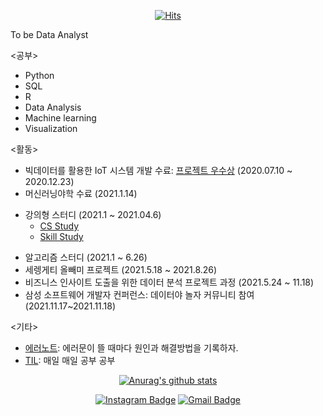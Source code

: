 <div align=center>

[![Hits](https://hits.seeyoufarm.com/api/count/incr/badge.svg?url=https://github.com/oshsage)](https://hits.seeyoufarm.com) 


</div>
To be Data Analyst

<공부>  
- Python
- SQL 
- R
- Data Analysis
- Machine learning
- Visualization

<활동>
- 빅데이터를 활용한 IoT 시스템 개발 수료: [프로젝트 우수상](https://github.com/multicampus4/iot-smart-building) (2020.07.10 ~ 2020.12.23)
- 머신러닝야학 수료 (2021.1.14)
* 강의형 스터디 (2021.1 ~ 2021.04.6)
  * [CS Study](https://github.com/jisicTank/CS)
  * [Skill Study](https://github.com/jisicTank/Skill)
- 알고리즘 스터디 (2021.1 ~ 6.26)
- 세렝게티 올빼미 프로젝트 (2021.5.18 ~ 2021.8.26)
- 비즈니스 인사이트 도출을 위한 데이터 분석 프로젝트 과정 (2021.5.24 ~ 11.18)
- 삼성 소프트웨어 개발자 컨퍼런스: 데이터야 놀자 커뮤니티 참여 (2021.11.17~2021.11.18)

<기타>
- [에러노트](https://github.com/oshsage/TIL/tree/master/Error%20Note): 에러문이 뜰 때마다 원인과 해결방법을 기록하자.
- [TIL](https://github.com/oshsage/TIL): 매일 매일 공부 공부
<div align=center>

  [![Anurag's github stats](https://github-readme-stats.vercel.app/api?username=oshsage)](https://github.com/anuraghazra/github-readme-stats)
 
 [![Instagram Badge](https://img.shields.io/badge/-Instagram-dd2a7b?style=flat-square&logo=instagram&logoColor=white&link=https://www.instagram.com/data.scientist/)](https://www.instagram.com/oh12sung/) 
 [![Gmail Badge](https://img.shields.io/badge/-Gmail-d14836?style=flat-square&logo=Gmail&logoColor=white&link=mailto:snugyun01@gmail.com)](mailto:oh12sung@gmail.com)
 

</div>

